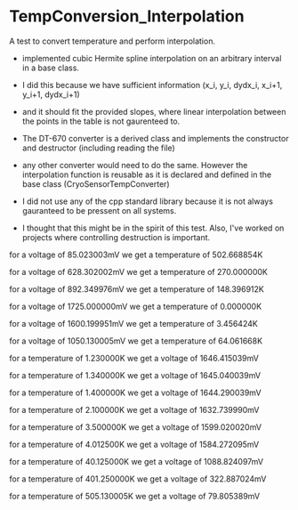 # TempConversion_Interpolation
A test to convert temperature and perform interpolation.

- implemented cubic Hermite spline interpolation on an arbitrary interval in a base class.
- I did this because we have sufficient information (x_i, y_i, dydx_i, x_i+1, y_i+1, dydx_i+1)
- and it should fit the provided slopes, where linear interpolation between the points in the table is not gaurenteed to.
- The DT-670 converter is a derived class and implements the constructor and destructor (including reading the file)
- any other converter would need to do the same.  However the interpolation function is reusable as it is declared and defined in the base class (CryoSensorTempConverter)

- I did not use any of the cpp standard library because it is not always gauranteed to be pressent on all systems.
- I thought that this might be in the spirit of this test.  Also, I've worked on projects where controlling destruction is important.

for a voltage of 85.023003mV we get a temperature of 502.668854K

for a voltage of 628.302002mV we get a temperature of 270.000000K

for a voltage of 892.349976mV we get a temperature of 148.396912K

for a voltage of 1725.000000mV we get a temperature of 0.000000K

for a voltage of 1600.199951mV we get a temperature of 3.456424K

for a voltage of 1050.130005mV we get a temperature of 64.061668K

for a temperature of 1.230000K we get a voltage of 1646.415039mV

for a temperature of 1.340000K we get a voltage of 1645.040039mV

for a temperature of 1.400000K we get a voltage of 1644.290039mV

for a temperature of 2.100000K we get a voltage of 1632.739990mV

for a temperature of 3.500000K we get a voltage of 1599.020020mV

for a temperature of 4.012500K we get a voltage of 1584.272095mV

for a temperature of 40.125000K we get a voltage of 1088.824097mV

for a temperature of 401.250000K we get a voltage of 322.887024mV

for a temperature of 505.130005K we get a voltage of 79.805389mV
